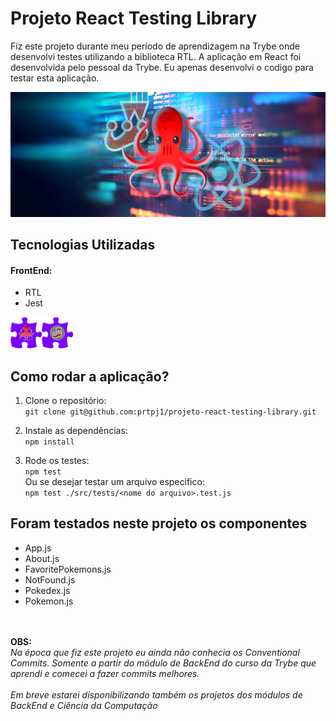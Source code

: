 # Projeto React Testing Library

Fiz este projeto durante meu período de aprendizagem na Trybe onde desenvolvi testes utilizando a biblioteca RTL.
A aplicação em React foi desenvolvida pelo pessoal da Trybe. Eu apenas desenvolvi o codigo para testar esta aplicação.


<img src="https://github.com/prtpj1/projeto-react-testing-library/blob/main/Images/BG_RTL_Jest_React.png" alt="App Preview" />

<h2>Tecnologias Utilizadas</h2>

<h4>FrontEnd:</h4>

* RTL
* Jest

<img src="https://github.com/prtpj1/prtpj1/blob/main/Github%20Imgs/RTL2.png" width="50" height="50" alt="RTL" /><img src="https://github.com/prtpj1/prtpj1/blob/main/Github%20Imgs/Jest2.png" width="50" height="50" alt="Redux" />

<h2>Como rodar a aplicação?</h2>

1. Clone o repositório: </br>
`git clone git@github.com:prtpj1/projeto-react-testing-library.git` 

2. Instale as dependências: </br>
`npm install`

3. Rode os testes: </br>
`npm test` </br>
Ou se desejar testar um arquivo especifico: </br>
`npm test ./src/tests/<nome do arquivo>.test.js` 

<h2>Foram testados neste projeto os componentes</h2>

* App.js
* About.js
* FavoritePokemons.js
* NotFound.js
* Pokedex.js
* Pokemon.js 

</br>
</br>
<!---->
<strong>OBS:</strong></br>
<i>Na época que fiz este projeto eu ainda não conhecia os Conventional Commits. Somente a partir do módulo de BackEnd do curso da Trybe que aprendi e comecei a fazer commits melhores. </br> </br>
  Em breve estarei disponibilizando também os projetos dos módulos de BackEnd e Ciência da Computação</i>
